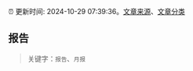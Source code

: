 :alarm_clock: 更新时间: 2024-10-29 07:39:36。[文章来源](/README.md)、[文章分类](/TAGS.md)

## 报告


> 关键字：`报告`、`月报`



